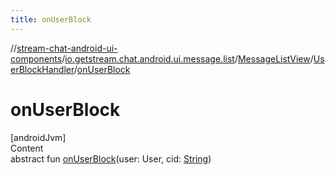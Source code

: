 ```yaml
---
title: onUserBlock
---
```

//[stream-chat-android-ui-components](../../../../index.md)/[io.getstream.chat.android.ui.message.list](../../index.md)/[MessageListView](../index.md)/[UserBlockHandler](index.md)/[onUserBlock](onUserBlock.md)



# onUserBlock  
[androidJvm]  
Content  
abstract fun [onUserBlock](onUserBlock.md)(user: User, cid: [String](https://kotlinlang.org/api/latest/jvm/stdlib/kotlin/-string/index.html))  



